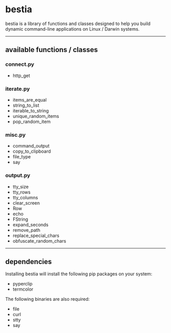 # bestia
bestia is a library of functions and classes designed to help you build dynamic command-line applications on Linux / Darwin systems.

***
## available functions / classes
### connect.py
* http_get

### iterate.py
* items_are_equal
* string_to_list
* iterable_to_string
* unique_random_items
* pop_random_item

### misc.py
* command_output
* copy_to_clipboard
* file_type
* say

### output.py
* tty_size
* tty_rows
* tty_columns
* clear_screen
* Row
* echo
* FString
* expand_seconds
* remove_path
* replace_special_chars
* obfuscate_random_chars

***
## dependencies
Installing bestia will install the following pip packages on your system:

* pyperclip
* termcolor

The following binaries are also required:

* file
* curl
* stty
* say
